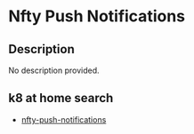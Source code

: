 # Nfty Push Notifications

## Description

No description provided.

## k8 at home search

- [nfty-push-notifications](https://nanne.dev/k8s-at-home-search/#/nfty-push-notifications)
